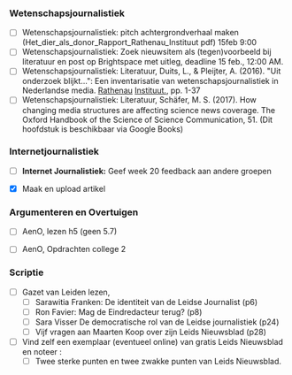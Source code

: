 ### Wetenschapsjournalistiek
- [ ] Wetenschapsjournalistiek: pitch achtergrondverhaal maken (Het_dier_als_donor_Rapport_Rathenau_Instituut pdf) 15feb 9:00 
- [ ] Wetenschapsjournalistiek: Zoek nieuwsitem als (tegen)voorbeeld bij literatuur en post op Brightspace met uitleg, deadline 15 feb., 12:00 AM.
- [ ] Wetenschapsjournalistiek: Literatuur, Duits, L., & Pleijter, A. (2016). "Uit onderzoek blijkt...": Een inventarisatie van wetenschapsjournalistiek in Nederlandse media. [Rathenau](https://www.rathenau.nl/sites/default/files/Uit%20onderzoek%20blijkt%20-%20achtergrondstudie%20Rathenau%20Instituut.pdf) [Instituut.](https://www.rathenau.nl/sites/default/files/Uit%20onderzoek%20blijkt%20-%20achtergrondstudie%20Rathenau%20Instituut.pdf), pp. 1-37  
- [ ] Wetenschapsjournalistiek: Literatuur, Schäfer, M. S. (2017). How changing media structures are affecting science news coverage. The Oxford Handbook of the Science of Science Communication, 51. (Dit hoofdstuk is beschikbaar via Google Books)

### Internetjournalistiek
- [ ] **Internet Journalistiek:** Geef week 20 feedback aan andere groepen
- [x] Maak en upload artikel


### Argumenteren en Overtuigen
- [ ] AenO, lezen h5 (geen 5.7)
- [ ] AenO, Opdrachten college 2


### Scriptie
- [ ] Gazet van Leiden lezen, 
	- [ ] Sarawitia Franken: De identiteit van de Leidse Journalist (p6)
	- [ ] Ron Favier: Mag de Eindredacteur terug? (p8)
	- [ ] Sara Visser De democratische rol van de Leidse journalistiek (p24)
	- [ ] Vijf vragen aan Maarten Koop over zijn Leids Nieuwsblad (p28)
- [ ] Vind zelf een exemplaar (eventueel online) van gratis Leids Nieuwsblad en noteer :
	- [ ] Twee sterke punten en twee zwakke punten van Leids Nieuwsblad.